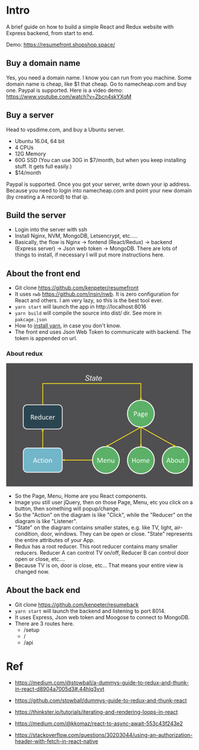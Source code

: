 # Intro

A brief guide on how to build a simple React and Redux website with Express backend, from start to end.

Demo: https://resumefront.shopshop.space/

## Buy a domain name
Yes, you need a domain name. I know you can run from you machine. Some domain name is cheap, like $1 that cheap. Go to namecheap.com and buy one. Paypal is supported. Here is a video demo: https://www.youtube.com/watch?v=Zbcn4skYXqM

## Buy a server
Head to vpsdime.com, and buy a Ubuntu server.
* Ubuntu 16.04, 64 bit
* 4 CPUs
* 12G Memory
* 60G SSD (You can use 30G in $7/month, but when you keep installing stuff. It gets full easily.)
* $14/month

Paypal is supported. Once you got your server, write down your ip address. Because you need to login into namecheap.com and point your new domain (by creating a A record) to that ip.

## Build the server
* Login into the server with ssh
* Install Nginx, NVM, MongoDB, Letsencrypt, etc.....
* Basically, the flow is Nginx -> fontend (React/Redux) -> backend (Express server) -> Json web token -> MongoDB. There are lots of things to install, if necessary I will put more instructions here.

## About the front end
* Git clone https://github.com/kenpeter/resumefront
* It uses ```nwb``` https://github.com/insin/nwb. It is zero configuration for React and others. I am very lazy, so this is the best tool ever.
* ```yarn start``` will launch the app in http://localhost:8016
* ```yarn build``` will compile the source into dist/ dir. See more in ```pakcage.json```
* How to [install yarn](https://yarnpkg.com/lang/en/docs/install/), in case you don't know.
* The front end uses Json Web Token to communicate with backend. The token is appended on url.

### About redux
![alt img](https://raw.githubusercontent.com/kenpeter/resumefront/master/misc/redux.png)

* So the Page, Menu, Home are you React components.
* Image you still user jQuery, then on those Page, Menu, etc you click on a button, then something
will popup/change.
* So the "Action" on the diagram is like "Click", while the "Reducer" on the diagram is like "Listener".
* "State" on the diagram contains smaller states, e.g. like TV, light, air-condition, door, windows. They can be open or close. "State" represents the entire attributes of your App.
* Redux has a root reducer. This root reducer contains many smaller reducers. Reducer A can control TV on/off, Reducer B can control door open or close, etc....
* Because TV is on, door is close, etc... That means your entire view is changed now.

## About the back end
* Git clone https://github.com/kenpeter/resumeback
* ```yarn start``` will launch the backend and listening to port 8014.
* It uses Express, Json web token and Moogose to connect to MongoDB.
* There are 3 routes here.
  * /setup
  * /
  * /api

# Ref
* https://medium.com/@stowball/a-dummys-guide-to-redux-and-thunk-in-react-d8904a7005d3#.44hlq3vvt
* https://github.com/stowball/dummys-guide-to-redux-and-thunk-react
* https://thinkster.io/tutorials/iterating-and-rendering-loops-in-react
* https://medium.com/@kkomaz/react-to-async-await-553c43f243e2

* https://stackoverflow.com/questions/30203044/using-an-authorization-header-with-fetch-in-react-native
